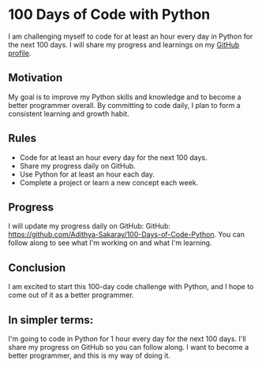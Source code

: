 # 100 Days of Code with Python

I am challenging myself to code for at least an hour every day in Python for the next 100 days. I will share my progress and learnings on my [GitHub profile](https://github.com/Aadhithya-D).

## Motivation

My goal is to improve my Python skills and knowledge and to become a better programmer overall. By committing to code daily, I plan to form a consistent learning and growth habit.

## Rules

* Code for at least an hour every day for the next 100 days.
* Share my progress daily on GitHub.
* Use Python for at least an hour each day.
* Complete a project or learn a new concept each week.

## Progress

I will update my progress daily on GitHub: GitHub: https://github.com/Adithya-Sakaray/100-Days-of-Code-Python. You can follow along to see what I'm working on and what I'm learning.

## Conclusion

I am excited to start this 100-day code challenge with Python, and I hope to come out of it as a better programmer.

## In simpler terms:

I'm going to code in Python for 1 hour every day for the next 100 days. I'll share my progress on GitHub so you can follow along. I want to become a better programmer, and this is my way of doing it.
